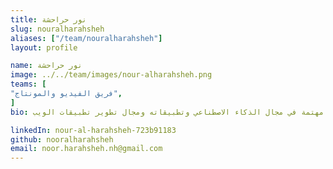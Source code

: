 ```yaml
---
title: نور حراحشة
slug: nouralharahsheh
aliases: ["/team/nouralharahsheh"]
layout: profile

name: نور حراحشة
image: ../../team/images/nour-alharahsheh.png
teams: [
"فريق الفيديو والمونتاج",
]
bio: طالبة في تخصص تكنولوجيا معلومات الأعمال، مهتمة في مجال الذكاء الاصطناعي وتطبيقاته ومجال تطوير تطبيقات الويب

linkedIn: nour-al-harahsheh-723b91183
github: nooralharahsheh
email: noor.harahsheh.nh@gmail.com
---
```



